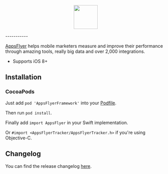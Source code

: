<p align="center">
  <img height="75" src="repository_assets/AF_color_medium.png" />
</p>
-----------

[AppsFlyer](https://www.appsflyer.com/) helps mobile marketers measure and improve their performance through amazing tools, really big data and over 2,000 integrations.

- Supports iOS 8+

Installation
------------

### CocoaPods

Just add `pod 'AppsFlyerFramework'` into your [Podfile](https://guides.cocoapods.org/syntax/podfile.html).

Then run `pod install`.

Finally add `import AppsFlyer` in your Swift implementation.

Or `#import <AppsFlyerTracker/AppsFlyerTracker.h>` if you're using Objective-C.

Changelog
------------

You can find the release changelog [here](https://support.appsflyer.com/hc/en-us/articles/207032066-AppsFlyer-SDK-Integration-iOS).
